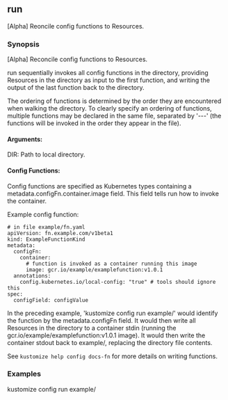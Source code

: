 ## run

[Alpha] Reoncile config functions to Resources.

### Synopsis

[Alpha] Reconcile config functions to Resources.

run sequentially invokes all config functions in the directory, providing Resources
in the directory as input to the first function, and writing the output of the last
function back to the directory.

The ordering of functions is determined by the order they are encountered when walking the
directory.  To clearly specify an ordering of functions, multiple functions may be
declared in the same file, separated by '---' (the functions will be invoked in the
order they appear in the file).

#### Arguments:

  DIR:
    Path to local directory.

#### Config Functions:

  Config functions are specified as Kubernetes types containing a metadata.configFn.container.image
  field.  This field tells run how to invoke the container.

  Example config function:

	# in file example/fn.yaml
	apiVersion: fn.example.com/v1beta1
	kind: ExampleFunctionKind
	metadata:
	  configFn:
	    container:
	      # function is invoked as a container running this image
	      image: gcr.io/example/examplefunction:v1.0.1
	  annotations:
	    config.kubernetes.io/local-config: "true" # tools should ignore this
	spec:
	  configField: configValue

  In the preceding example, 'kustomize config run example/' would identify the function by
  the metadata.configFn field.  It would then write all Resources in the directory to
  a container stdin (running the gcr.io/example/examplefunction:v1.0.1 image).  It
  would then write the container stdout back to example/, replacing the directory
  file contents.

  See `kustomize help config docs-fn` for more details on writing functions.

### Examples

kustomize config run example/
